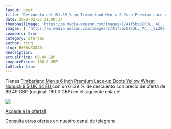 ```yaml
---
layout: post
title: 'Descuento del 61.39 % en Timberland Men s 6 Inch Premium Lace-up '
date: 2020-02-27 21:08:37
thumbnailImage: 'https://m.media-amazon.com/images/I/41f5bzO8KJL._AC_._SL200_.jpg'
images: [ 'https://m.media-amazon.com/images/I/41f5bzO8KJL._AC_._SL200_.jpg' ]
comments: true
category: ofertas
author: ring
slug: B000VX38A0
description:
actualPrice: 69.49 GBP
comparePrice: 180.0 GBP
inStock: true
---
```


Tienes [Timberland Men s 6 Inch Premium Lace-up Boots  Yellow  Wheat Nubuck   9.5 UK  44 EU ](https://www.amazon.com/dp/B000VX38A0/?tag=redken08-20) con un 61.39 % de descuento con precio de oferta de 69.49 GBP (original: 180.0 GBP) en el siguiente enlace!

[![](https://m.media-amazon.com/images/I/41f5bzO8KJL._AC_._SL200_.jpg)](https://www.amazon.com/dp/B000VX38A0/?tag=redken08-20)

[Accede a la oferta!!](https://www.amazon.com/dp/B000VX38A0/?tag=redken08-20)

[Consulta otras ofertas en nuestro canal de telegram](https://t.me/s/ofertas25)
